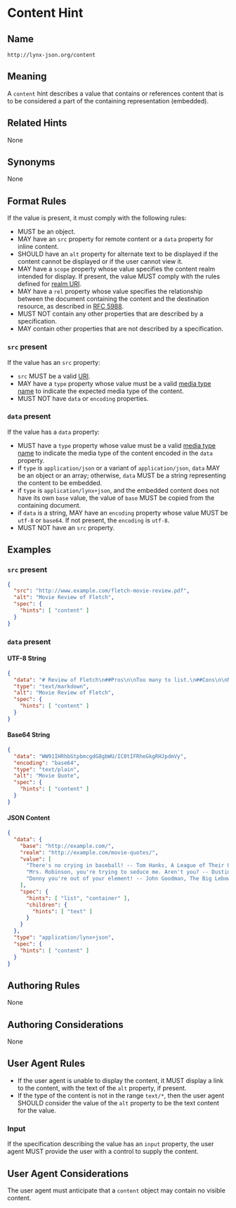 # Content Hint

## Name

`http://lynx-json.org/content`

## Meaning

A `content` hint describes a value that contains or references content that is to be considered a part of the containing representation (embedded).

## Related Hints

None

## Synonyms

None

## Format Rules

If the value is present, it must comply with the following rules:

- MUST be an object.
- MAY have an `src` property for remote content or a `data` property for inline content.
- SHOULD have an `alt` property for alternate text to be displayed if the content cannot be displayed or if the user cannot view it.
- MAY have a `scope` property whose value specifies the content realm intended for display. If present, the value MUST comply with the rules defined for [realm URI](../../../realm/).
- MAY have a `rel` property whose value specifies the relationship between the document containing the content and the destination resource, as described in [RFC 5988](../../../references/#rfc-5988).
- MUST NOT contain any other properties that are described by a specification.
- MAY contain other properties that are not described by a specification.

### `src` present

If the value has an `src` property:

- `src` MUST be a valid [URI](../../../#uri).
- MAY have a `type` property whose value must be a valid 
  [media type name](../../../references/#rfc-6838) to indicate the expected 
  media type of the content.
- MUST NOT have `data` or `encoding` properties.

### `data` present

If the value has a `data` property:

- MUST have a `type` property whose value must be a valid 
  [media type name](../../../references/#rfc-6838) to indicate the media type of
  the content encoded in the `data` property.
- if `type` is `application/json` or a variant of `application/json`, 
  `data` MAY be an object or an array; otherwise, `data` MUST be a string 
  representing the content to be embedded.
- if `type` is `application/lynx+json`, and the embedded content does
  not have its own `base` value, the value of `base` MUST be copied from the containing document.
- if `data` is a string, MAY have an `encoding` property 
  whose value MUST be `utf-8` or `base64`. If not present, the `encoding` 
  is `utf-8`.
- MUST NOT have an `src` property.

## Examples

### `src` present

```json
{
  "src": "http://www.example.com/fletch-movie-review.pdf",
  "alt": "Movie Review of Fletch",
  "spec": {
    "hints": [ "content" ]
  }
}
```

### `data` present

#### UTF-8 String

```json
{
  "data": "# Review of Fletch\n##Pros\n\nToo many to list.\n##Cons\n\nNone!",
  "type": "text/markdown",
  "alt": "Movie Review of Fletch",
  "spec": {
    "hints": [ "content" ]
  }
}
```

#### Base64 String

```json
{
  "data": "WW91IHRhbGtpbmcgdG8gbWU/IC0tIFRheGkgRHJpdmVy",
  "encoding": "base64",
  "type": "text/plain",
  "alt": "Movie Quote",
  "spec": {
    "hints": [ "content" ]
  }
}
```

#### JSON Content

```json
{
  "data": {
    "base": "http://example.com/",
    "realm": "http://example.com/movie-quotes/",
    "value": [
      "There's no crying in baseball! -- Tom Hanks, A League of Their Own",
      "Mrs. Robinson, you're trying to seduce me. Aren't you? -- Dustin Hoffman, The Graduate",
      "Donny you're out of your element! -- John Goodman, The Big Lebowski"
    ],
    "spec": {
      "hints": [ "list", "container" ],
      "children": {
        "hints": [ "text" ]
      }
    }
  },
  "type": "application/lynx+json",
  "spec": {
    "hints": [ "content" ]
  }
}
```

## Authoring Rules

None

## Authoring Considerations

None

## User Agent Rules

- If the user agent is unable to display the content, it MUST display a link to the content, with the text of the `alt` property, if present.
- If the type of the content is not in the range `text/*`, then the user agent SHOULD consider the value of the `alt` property to be the text content for the value.

### Input

If the specification describing the value has an `input` property, the user agent MUST provide the user with a control to supply the content.

## User Agent Considerations

The user agent must anticipate that a `content` object may contain no visible content.
